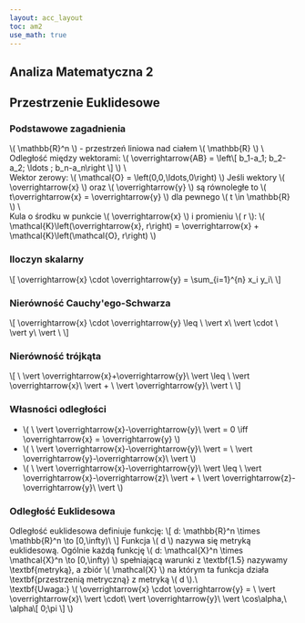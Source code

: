 ```yaml
---
layout: acc_layout
toc: am2
use_math: true 
---
```


Analiza Matematyczna 2
---
## Przestrzenie Euklidesowe

### Podstawowe zagadnienia

\\( \mathbb{R}^n \\) - przestrzeń liniowa nad ciałem \\( \mathbb{R} \\) \\\
Odległość między wektorami: \\( \overrightarrow{AB} = \left\\[ b_1-a_1; b_2-a_2; \ldots ; b_n-a_n\right \\] \\) \\\
Wektor zerowy: \\( \mathcal{O} = \left(0,0,\ldots,0\right) \\)
Jeśli wektory \\( \overrightarrow{x} \\) oraz \\( \overrightarrow{y} \\) są równoległe to \\( t\overrightarrow{x} = \overrightarrow{y} \\) dla pewnego \\( t \in \mathbb{R} \\) \\\
Kula o środku w punkcie \\( \overrightarrow{x} \\) i promieniu \\( r \\): \\( \mathcal{K}\left(\overrightarrow{x}, r\right) = \overrightarrow{x} + \mathcal{K}\left(\mathcal{O}, r\right) \\)

### Iloczyn skalarny
\\\[ \overrightarrow{x} \cdot \overrightarrow{y} = \sum_{i=1}^{n} x_i y_i\ \\]

### Nierówność Cauchy'ego-Schwarza
\\\[ \overrightarrow{x} \cdot \overrightarrow{y} \leq \ \vert x\ \vert  \cdot \ \vert y\ \vert \ \\]

### Nierówność trójkąta
\\\[ \ \vert \overrightarrow{x}+\overrightarrow{y}\ \vert  \leq \ \vert \overrightarrow{x}\ \vert  + \ \vert \overrightarrow{y}\ \vert \ \\]

### Własności odległości

* \\( \ \vert \overrightarrow{x}-\overrightarrow{y}\ \vert  = 0 \iff \overrightarrow{x} = \overrightarrow{y} \\)
* \\( \ \vert \overrightarrow{x}-\overrightarrow{y}\ \vert  = \ \vert \overrightarrow{y}-\overrightarrow{x}\ \vert  \\)
* \\( \ \vert \overrightarrow{x}-\overrightarrow{y}\ \vert  \leq \ \vert \overrightarrow{x}-\overrightarrow{z}\ \vert  + \ \vert \overrightarrow{z}-\overrightarrow{y}\ \vert  \\)


### Odległość Euklidesowa

Odległość euklidesowa definiuje funkcję:
\\\[ d: \mathbb{R}^n \times \mathbb{R}^n \to [0,\infty)\ \\]
Funkcja \\( d \\) nazywa się metryką euklidesową.
Ogólnie każdą funkcję \\( d: \mathcal{X}^n \times \mathcal{X}^n \to [0,\infty) \\) spełniającą warunki z \textbf{1.5} nazywamy \textbf{metryką}, a zbiór \\( \mathcal{X} \\) na którym ta funkcja działa \textbf{przestrzenią metryczną} z metryką \\( d \\).\\\
\textbf{Uwaga:} \\( \overrightarrow{x} \cdot \overrightarrow{y} = \ \vert \overrightarrow{x}\ \vert \cdot\ \vert \overrightarrow{y}\ \vert \cos\alpha,\ \alpha\\[ 0;\pi \\] \\)

